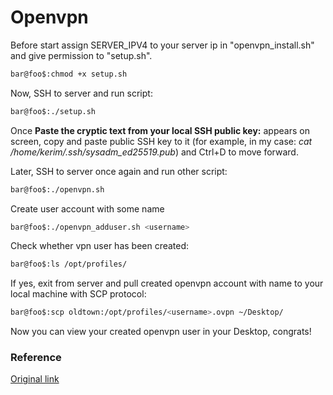 # Openvpn
Before start assign SERVER_IPV4 to your server ip in "openvpn_install.sh" and give permission to "setup.sh".
```bash
bar@foo$:chmod +x setup.sh
```
Now, SSH to server and run script:
```bash
bar@foo$:./setup.sh
```
Once **Paste the cryptic text from your local SSH public key:** appears on screen, copy and paste public SSH key to it (for example, in my case: *cat /home/kerim/.ssh/sysadm_ed25519.pub*) and Ctrl+D to move forward.

Later, SSH to server once again and run other script:
```bash
bar@foo$:./openvpn.sh
```
Create user account with some name <username>
```bash
bar@foo$:./openvpn_adduser.sh <username>
```
Check whether vpn user has been created:
```bash
bar@foo$:ls /opt/profiles/
```
If yes, exit from server and pull created openvpn account with name <username> to your local machine with SCP protocol:
```bash
bar@foo$:scp oldtown:/opt/profiles/<username>.ovpn ~/Desktop/
```
Now you can view your created openvpn user in your Desktop, congrats!
  
### Reference
[Original link](https://stream3.morazow.com/)
